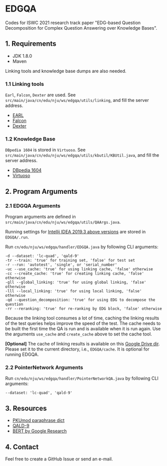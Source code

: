 # EDGQA

Codes for ISWC 2021 research track paper "EDG-based Question Decomposition for Complex Question Answering over Knowledge Bases".

## 1. Requirements

- JDK 1.8.0
- Maven

Linking tools and knowledge base dumps are also needed.

### 1.1 Linking tools

`Earl`, `Falcon`, `Dexter` are used. See `src/main/java/cn/edu/nju/ws/edgqa/utils/linking`, and
fill the server address.

- [EARL](https://github.com/AskNowQA/EARL)
- [Falcon](https://github.com/AhmadSakor/falcon)
- [Dexter](https://github.com/dexter/dexter)


### 1.2 Knowledge Base

`DBpedia 1604` is stored in `Virtuoso`. See `src/main/java/cn/edu/nju/ws/edgqa/utils/kbutil/KBUtil.java`, and fill the
server address.

- [DBpedia 1604](http://downloads.dbpedia.org/2016-04/)
- [Virtuoso](http://vos.openlinksw.com/owiki/wiki/VOS/VOSDownload)

## 2. Program Arguments

### 2.1 EDGQA Arguments

Program arguments are defined in `src/main/java/cn/edu/nju/ws/edgqa/utils/QAArgs.java`.

Running settings for [Intellij IDEA 2019.3 above versions](https://www.jetbrains.com/idea/) are stored in `EDGQA/.run`.

Run `cn/edu/nju/ws/edgqa/handler/EDGQA.java` by following CLI arguments:

```text
-d --dataset: 'lc-quad', 'qald-9'
-tr --train: 'true' for training set, 'false' for test set
-r --run: 'autotest', 'single', or 'serial_number'
-uc --use_cache: 'true' for using linking cache, 'false' otherwise
-cc --create_cache: 'true' for creating linking cache, 'false' otherwise
-gll --global_linking: 'true' for using global linking, 'false' otherwise
-lll --local_linking: 'true' for using local linking, 'false' otherwise
-qd --question_decomposition: 'true' for using EDG to decompose the question
-rr --reranking: 'true' for re-ranking by EDG block, 'false' otherwise
```

Because the linking tool consumes a lot of time, caching the linking results of the test queries helps improve the speed
of the test. The cache needs to be built the first time the QA is run and is available when it is run again. Use the
arguments `use_cache` and `create_cache` above to set the cache tool.

**[Optional]** The cache of linking results is available on this [Google Drive dir](https://drive.google.com/drive/folders/1-JX9VfyDqA51aVZ35HSCtSkvTLpsc-Aw?usp=sharing). Please set it to the current directory, i.e., `EDGQA/cache`. It is optional for running EDGQA. 

### 2.2 PointerNetwork Arguments

Run `cn/edu/nju/ws/edgqa/handler/PointerNetworkQA.java` by following CLI arguments:

```text
--dataset: 'lc-quad', 'qald-9'
```

## 3. Resources

- [PKUmod paraphrase dict](https://github.com/pkumod/Paraphrase/blob/master/dic.txt)
- [QALD-9](http://2018.nliwod.org/challenge)
- [BERT by Google Research](https://github.com/google-research/bert)

## 4. Contact

Feel free to create a GitHub Issue or send an e-mail.

